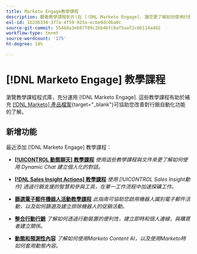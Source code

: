 ```yaml
---
title: Marketo Engage教學課程
description: 觀看教學課程影片(在 [!DNL Marketo Engage]. 讓您更了解如何使用行銷自動化功能等。
exl-id: 1b2d6334-377a-4f59-923a-ecbe0dc0ba0c
source-git-commit: 554b8a3eb87f89c2bb46fc8af5aaf1c66114a4d2
workflow-type: tm+mt
source-wordcount: '175'
ht-degree: 18%

---
```


# [!DNL Marketo Engage] 教學課程

瀏覽教學課程程式庫，充分運用 [!DNL Marketo Engage]. 這些教學課程有助於補充 [[!DNL Marketo] 產品檔案](https://experienceleague.adobe.com/docs/marketo/using/home.html){target=&quot;_blank&quot;}可協助您改善對行銷自動化功能的了解。

## 新增功能

最近添加 [!DNL Marketo Engage] 教學課程：

* **[[!UICONTROL 動態聊天]  教學課程](dynamic-chat/dynamic-chat-overview.md)**
   _使用這些教學課程與文件來更了解如何使用 Dynamic Chat 建立個人化的對話。_

* **[[!DNL Sales Insight Actions] 教學課程](/help/sales-insight-actions/overview.md)**
   _使用 [!UICONTROL Sales Insight動作] 透過行銷支援的智慧和參與工具，在單一工作流程中加速探礦工作。_

* **[篩選電子郵件機器人活動教學課程](filtering-email-bot-activities/setup.md)**
   _此指南可協助您啟用機器人識別電子郵件活動，以及如何篩選及建立排除機器人的促銷活動。_

* **[整合行動行銷](cross-channel-marketing/mobile-marketing-learn.md)**
   _了解如何透過行動裝置的便利性，建立即時和個人連線，與購買者建立關係。_

* **[動態和預測性內容](email-marketing/dynamic-and-predictive-content-learn.md)**
   _了解如何使用Marketo Content AI，以及使用Marketo時如何套用動態內容。_
